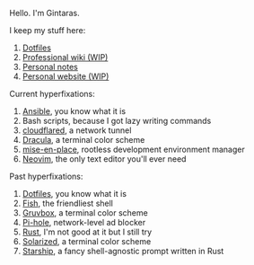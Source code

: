 Hello. I'm Gintaras.

I keep my stuff here:

1. [Dotfiles](https://github.com/ganiulis/dotfiles-0c49)
2. [Professional wiki (WIP)](https://github.com/ganiulis/ganiulis/wiki)
3. [Personal notes](https://ganiulis.github.io/notes-personal)
4. [Personal website (WIP)](https://ganiulis.github.io)

Current hyperfixations:

1. [Ansible](https://docs.ansible.com), you know what it is
2. Bash scripts, because I got lazy writing commands
3. [cloudflared](https://github.com/cloudflare/cloudflared), a network tunnel
4. [Dracula](https://draculatheme.com), a terminal color scheme
5. [mise-en-place](https://mise.jdx.dev), rootless development environment manager
6. [Neovim](https://neovim.io), the only text editor you'll ever need

Past hyperfixations:

1. [Dotfiles](https://dotfiles.github.io), you know what it is
2. [Fish](https://fishshell.com), the friendliest shell
3. [Gruvbox](https://github.com/morhetz/gruvbox), a terminal color scheme
4. [Pi-hole](https://pi-hole.net), network-level ad blocker
5. [Rust](https://rust-lang.org), I'm not good at it but I still try
6. [Solarized](https://ethanschoonover.com/solarized), a terminal color scheme
7. [Starship](https://starship.rs), a fancy shell-agnostic prompt written in Rust
